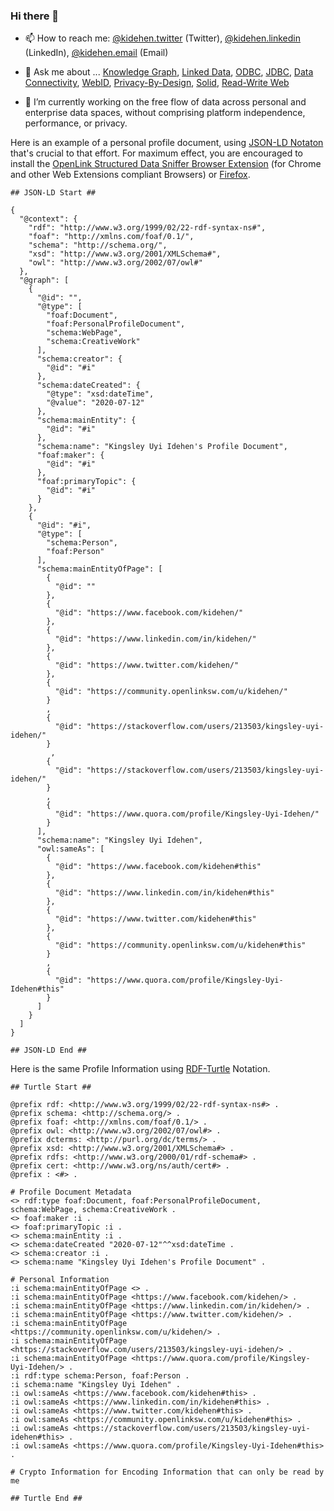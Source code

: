 ### Hi there 👋

<!--
**kidehen/kidehen** is a ✨ _special_ ✨ repository because its `README.md` (this file) appears on your GitHub profile.

Here are some ideas to get you started:

- 🔭 I’m currently working on ...
- 🌱 I’m currently learning ...
- 👯 I’m looking to collaborate on ...
- 🤔 I’m looking for help with ...
- 💬 Ask me about ...
- 📫 How to reach me: ...
- 😄 Pronouns: ...
- ⚡ Fun fact: ...
-->
- 📫 How to reach me: [@kidehen.twitter](http://twitter.com/kidehen#this) (Twitter), [@kidehen.linkedin](https://linkedin.com/in/kidehen#this) (LinkedIn), [@kidehen.email](mailto:kidehen@openlinksw.com) (Email)

- 💬 Ask me about ... [Knowledge Graph](https://twitter.com/hashtag/KnowledgeGraph), [Linked Data](https://twitter.com/hashtag/LinkedData), [ODBC](https://twitter.com/hashtag/ODBC), [JDBC](https://twitter.com/hashtag/JDBC), [Data Connectivity](https://twitter.com/hashtag/DataConnectivity), [WebID](https://twitter.com/hashtag/WebID), [Privacy-By-Design](https://twitter.com/hashtag/PrivacyByDesign), [Solid](https://twitter.com/hashtag/SolidHelps), [Read-Write Web](https://twitter.com/hashtag/RWW)

- 🔭 I’m currently working on the free flow of data across personal and enterprise data spaces, without comprising platform independence, performance, or privacy. 

Here is an example of a personal profile document, using [JSON-LD Notaton](https://medium.com/@kidehen/simple-linked-data-deployment-tutorial-using-json-ld-notation-3e753a5d44a3) that's crucial to that effort. For maximum effect, you are encouraged to install the [OpenLink Structured Data Sniffer Browser Extension](https://chrome.google.com/webstore/detail/openlink-structured-data/egdaiaihbdoiibopledjahjaihbmjhdj?hl=en) (for Chrome and other Web Extensions compliant Browsers) or [Firefox](https://addons.mozilla.org/en-US/firefox/addon/openlink-structured-data-sniff/). 

```
## JSON-LD Start ##

{
  "@context": {
    "rdf": "http://www.w3.org/1999/02/22-rdf-syntax-ns#",
    "foaf": "http://xmlns.com/foaf/0.1/",
    "schema": "http://schema.org/",
    "xsd": "http://www.w3.org/2001/XMLSchema#",
    "owl": "http://www.w3.org/2002/07/owl#"
  },
  "@graph": [
    {
      "@id": "",
      "@type": [
        "foaf:Document",
        "foaf:PersonalProfileDocument",
        "schema:WebPage",
        "schema:CreativeWork"
      ],
      "schema:creator": {
        "@id": "#i"
      },
      "schema:dateCreated": {
        "@type": "xsd:dateTime",
        "@value": "2020-07-12"
      },
      "schema:mainEntity": {
        "@id": "#i"
      },
      "schema:name": "Kingsley Uyi Idehen's Profile Document",
      "foaf:maker": {
        "@id": "#i"
      },
      "foaf:primaryTopic": {
        "@id": "#i"
      }
    },
    {
      "@id": "#i",
      "@type": [
        "schema:Person",
        "foaf:Person"
      ],
      "schema:mainEntityOfPage": [
        {
          "@id": ""
        },
        {
          "@id": "https://www.facebook.com/kidehen/"
        },
        {
          "@id": "https://www.linkedin.com/in/kidehen/"
        },
        {
          "@id": "https://www.twitter.com/kidehen/"
        },
        {
          "@id": "https://community.openlinksw.com/u/kidehen/"
        }
        ,
        {
          "@id": "https://stackoverflow.com/users/213503/kingsley-uyi-idehen/"
        }
         ,
        {
          "@id": "https://stackoverflow.com/users/213503/kingsley-uyi-idehen/"
        }
        ,
        {
          "@id": "https://www.quora.com/profile/Kingsley-Uyi-Idehen/"
        }
      ],
      "schema:name": "Kingsley Uyi Idehen",
      "owl:sameAs": [
        {
          "@id": "https://www.facebook.com/kidehen#this"
        },
        {
          "@id": "https://www.linkedin.com/in/kidehen#this"
        },
        {
          "@id": "https://www.twitter.com/kidehen#this"
        },
        {
          "@id": "https://community.openlinksw.com/u/kidehen#this"
        }
        ,
        {
          "@id": "https://www.quora.com/profile/Kingsley-Uyi-Idehen#this"
        }
      ]
    }
  ]
}

## JSON-LD End ##

```

Here is the same Profile Information using [RDF-Turtle](https://medium.com/openlink-software-blog/simple-linked-data-deployment-tutorial-a532e568c82f) Notation. 

```
## Turtle Start ##

@prefix rdf: <http://www.w3.org/1999/02/22-rdf-syntax-ns#> .
@prefix schema: <http://schema.org/> .
@prefix foaf: <http://xmlns.com/foaf/0.1/> .
@prefix owl: <http://www.w3.org/2002/07/owl#> .
@prefix dcterms: <http://purl.org/dc/terms/> .
@prefix xsd: <http://www.w3.org/2001/XMLSchema#> .
@prefix rdfs: <http://www.w3.org/2000/01/rdf-schema#> .
@prefix cert: <http://www.w3.org/ns/auth/cert#> . 
@prefix : <#> . 

# Profile Document Metadata
<> rdf:type foaf:Document, foaf:PersonalProfileDocument, schema:WebPage, schema:CreativeWork .
<> foaf:maker :i .
<> foaf:primaryTopic :i .
<> schema:mainEntity :i .
<> schema:dateCreated "2020-07-12"^^xsd:dateTime .
<> schema:creator :i .
<> schema:name "Kingsley Uyi Idehen's Profile Document" .

# Personal Information 
:i schema:mainEntityOfPage <> .
:i schema:mainEntityOfPage <https://www.facebook.com/kidehen/> .
:i schema:mainEntityOfPage <https://www.linkedin.com/in/kidehen/> .
:i schema:mainEntityOfPage <https://www.twitter.com/kidehen/> .
:i schema:mainEntityOfPage <https://community.openlinksw.com/u/kidehen/> . 
:i schema:mainEntityOfPage <https://stackoverflow.com/users/213503/kingsley-uyi-idehen/> . 
:i schema:mainEntityOfPage <https://www.quora.com/profile/Kingsley-Uyi-Idehen/> . 
:i rdf:type schema:Person, foaf:Person .
:i schema:name "Kingsley Uyi Idehen" .
:i owl:sameAs <https://www.facebook.com/kidehen#this> .
:i owl:sameAs <https://www.linkedin.com/in/kidehen#this> .
:i owl:sameAs <https://www.twitter.com/kidehen#this> .
:i owl:sameAs <https://community.openlinksw.com/u/kidehen#this> . 
:i owl:sameAs <https://stackoverflow.com/users/213503/kingsley-uyi-idehen#this> . 
:i owl:sameAs <https://www.quora.com/profile/Kingsley-Uyi-Idehen#this> . 

# Crypto Information for Encoding Information that can only be read by me 

## Turtle End ##
```
